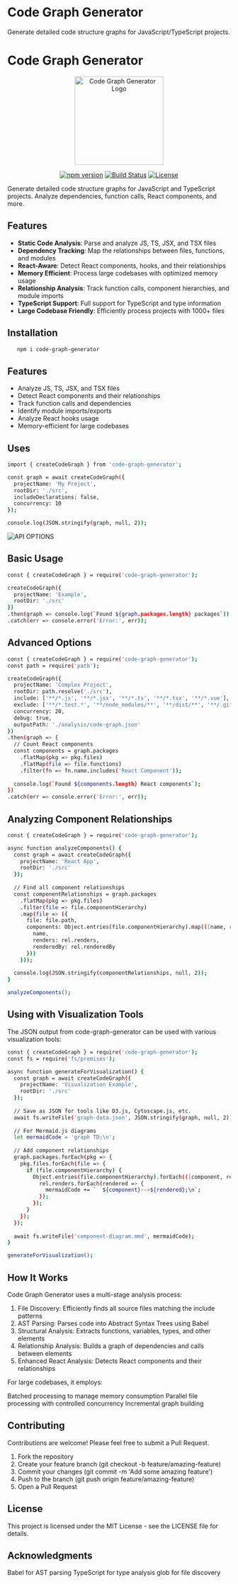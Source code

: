 # Code Graph Generator

Generate detailed code structure graphs for JavaScript/TypeScript projects.

# Code Graph Generator

<p align="center">
  <img src="https://via.placeholder.com/200x200.png?text=Code+Graph" alt="Code Graph Generator Logo" width="200"/>
</p>

<p align="center">
  <a href="https://www.npmjs.com/package/code-graph-generator"><img src="https://img.shields.io/npm/v/code-graph-generator.svg" alt="npm version"></a>
  <a href="https://github.com/Aman-s12345/code-graph-generator/actions"><img src="https://github.com/Aman-s12345/code-graph-generator/workflows/Test/badge.svg" alt="Build Status"></a>
  <a href="https://github.com/Aman-s12345/code-graph-generator/blob/main/LICENSE"><img src="https://img.shields.io/npm/l/code-graph-generator.svg" alt="License"></a>
</p>

Generate detailed code structure graphs for JavaScript and TypeScript projects. Analyze dependencies, function calls, React components, and more.

## Features

- **Static Code Analysis**: Parse and analyze JS, TS, JSX, and TSX files
- **Dependency Tracking**: Map the relationships between files, functions, and modules
- **React-Aware**: Detect React components, hooks, and their relationships
- **Memory Efficient**: Process large codebases with optimized memory usage
- **Relationship Analysis**: Track function calls, component hierarchies, and module imports
- **TypeScript Support**: Full support for TypeScript and type information
- **Large Codebase Friendly**: Efficiently process projects with 1000+ files

## Installation

  ```bash
     npm i code-graph-generator
  ```



## Features

- Analyze JS, TS, JSX, and TSX files
- Detect React components and their relationships
- Track function calls and dependencies
- Identify module imports/exports
- Analyze React hooks usage
- Memory-efficient for large codebases



## Uses
```bash
import { createCodeGraph } from 'code-graph-generator';

const graph = await createCodeGraph({
  projectName: 'My Project',
  rootDir: './src',
  includeDeclarations: false,
  concurrency: 10
});

console.log(JSON.stringify(graph, null, 2));
```


![API OPTIONS](examples/API-options.png)

## Basic Usage
```bash
const { createCodeGraph } = require('code-graph-generator');

createCodeGraph({
  projectName: 'Example',
  rootDir: './src'
})
.then(graph => console.log(`Found ${graph.packages.length} packages`))
.catch(err => console.error('Error:', err));
```

## Advanced Options
```bash
const { createCodeGraph } = require('code-graph-generator');
const path = require('path');

createCodeGraph({
  projectName: 'Complex Project',
  rootDir: path.resolve('./src'),
  include: ['**/*.js', '**/*.jsx', '**/*.ts', '**/*.tsx', '**/*.vue'],
  exclude: ['**/*.test.*', '**/node_modules/**', '**/dist/**', '**/.git/**'],
  concurrency: 20,
  debug: true,
  outputPath: './analysis/code-graph.json'
})
.then(graph => {
  // Count React components
  const components = graph.packages
    .flatMap(pkg => pkg.files)
    .flatMap(file => file.functions)
    .filter(fn => fn.name.includes('React Component'));
  
  console.log(`Found ${components.length} React components`);
})
.catch(err => console.error('Error:', err));
```

## Analyzing Component Relationships
```bash
const { createCodeGraph } = require('code-graph-generator');

async function analyzeComponents() {
  const graph = await createCodeGraph({
    projectName: 'React App',
    rootDir: './src'
  });
  
  // Find all component relationships
  const componentRelationships = graph.packages
    .flatMap(pkg => pkg.files)
    .filter(file => file.componentHierarchy)
    .map(file => ({
      file: file.path,
      components: Object.entries(file.componentHierarchy).map(([name, rel]) => ({
        name,
        renders: rel.renders,
        renderedBy: rel.renderedBy
      }))
    }));
  
  console.log(JSON.stringify(componentRelationships, null, 2));
}

analyzeComponents();
```

## Using with Visualization Tools
The JSON output from code-graph-generator can be used with various visualization tools:
```bash
const { createCodeGraph } = require('code-graph-generator');
const fs = require('fs/promises');

async function generateForVisualization() {
  const graph = await createCodeGraph({
    projectName: 'Visualization Example',
    rootDir: './src'
  });
  
  // Save as JSON for tools like D3.js, Cytoscape.js, etc.
  await fs.writeFile('graph-data.json', JSON.stringify(graph, null, 2));
  
  // For Mermaid.js diagrams
  let mermaidCode = 'graph TD;\n';
  
  // Add component relationships
  graph.packages.forEach(pkg => {
    pkg.files.forEach(file => {
      if (file.componentHierarchy) {
        Object.entries(file.componentHierarchy).forEach(([component, rel]) => {
          rel.renders.forEach(rendered => {
            mermaidCode += `  ${component}-->${rendered};\n`;
          });
        });
      }
    });
  });
  
  await fs.writeFile('component-diagram.mmd', mermaidCode);
}

generateForVisualization();
```

## How It Works
Code Graph Generator uses a multi-stage analysis process:

1. File Discovery: Efficiently finds all source files matching the include patterns
2. AST Parsing: Parses code into Abstract Syntax Trees using Babel
3. Structural Analysis: Extracts functions, variables, types, and other elements
4. Relationship Analysis: Builds a graph of dependencies and calls between elements
5. Enhanced React Analysis: Detects React components and their relationships

For large codebases, it employs:

Batched processing to manage memory consumption
Parallel file processing with controlled concurrency
Incremental graph building


## Contributing
Contributions are welcome! Please feel free to submit a Pull Request.

1. Fork the repository
2. Create your feature branch (git checkout -b feature/amazing-feature)
3. Commit your changes (git commit -m 'Add some amazing feature')
4. Push to the branch (git push origin feature/amazing-feature)
5. Open a Pull Request

## License
This project is licensed under the MIT License - see the LICENSE file for details.

## Acknowledgments
Babel for AST parsing
TypeScript for type analysis
glob for file discovery





